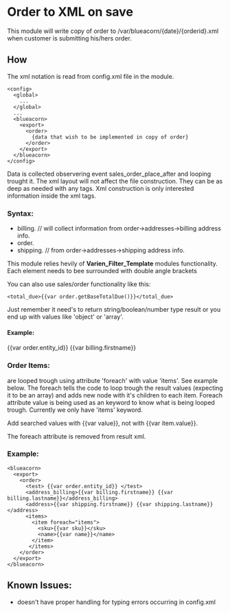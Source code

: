 # Order to XML on save

This module will write copy of order to /var/blueacorn/{date}/{orderid}.xml when customer is submitting his/hers order.

## How
The xml notation is read from config.xml file in the module. 

```
<config>
  <global>
    ...
  </global>
  ...
  <blueacorn>
    <export>
      <order>
        {data that wish to be implemented in copy of order}
      </order>
    </export>
  </blueacorn>
</config>
```

Data is collected observering event sales_order_place_after and looping trought it.
The xml layout will not affect the file construction. They can be as deep as needed with any tags.
Xml construction is only interested information inside the xml tags.

### Syntax:
- billing.	// will collect information from order->addresses->billing address info.
- order.
- shipping.	// from order->addresses->shipping address info.


This module relies hevily of **Varien_Filter_Template** modules functionality.
Each element needs to bee surrounded  with double angle brackets 

You can also use sales/order functionality like this:

```
<total_due>{{var order.getBaseTotalDue()}}</total_due>
```

Just remember it need's to return string/boolean/number type result or you end up with values like 'object' or 'array'.

#### Example:
{{var order.entity_id}} 
{{var billing.firstname}}

### Order Items:
are looped trough using attribute 'foreach' with value 'items'. See example below.
The foreach tells the code to loop trough the result values (expecting it to be an array)
and adds new node with it's children to each item. Foreach attribute value is being used as an keyword 
to know what is being looped trough. Currently we only have 'items' keyword.

Add searched values with {{var value}},
not with {{var item.value}}.

The foreach attribute is removed from result xml.

### Example:
```
<blueacorn>
  <export>
    <order>
      <test> {{var order.entity_id}} </test>
      <address_billing>{{var billing.firstname}} {{var billing.lastname}}</address_billing>
      <address>{{var shipping.firstname}} {{var shipping.lastname}}</address>
      <items>
        <item foreach="items">
          <sku>{{var sku}}</sku>
          <name>{{var name}}</name>
        </item>
       </items>
    </order>
  </export>
</blueacorn>
```

## Known Issues:
- doesn't have proper handling for typing errors occurring in config.xml
